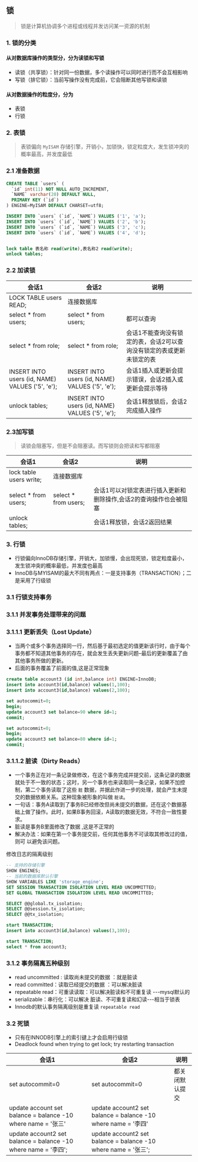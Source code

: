 ## 锁

> 锁是计算机协调多个进程或线程并发访问某一资源的机制

### 1. 锁的分类

#### 从对数据库操作的类型分，分为读锁和写锁

* 读锁（共享锁）：针对同一份数据，多个读操作可以同时进行而不会互相影响
* 写锁（排它锁）：当前写操作没有完成前，它会阻断其他写锁和读锁

#### 从对数据操作的粒度分，分为

* 表锁
* 行锁

### 2. 表锁

> 表锁偏向 `MyISAM` 存储引擎，开销小，加锁快，锁定粒度大，发生锁冲突的概率最高，并发度最低

### 2.1 准备数据

```sql
CREATE TABLE `users` (
  `id` int(11) NOT NULL AUTO_INCREMENT,
  `NAME` varchar(20) DEFAULT NULL,
  PRIMARY KEY (`id`)
) ENGINE=MyISAM DEFAULT CHARSET=utf8;

INSERT INTO `users` (`id`, `NAME`) VALUES ('1', 'a');
INSERT INTO `users` (`id`, `NAME`) VALUES ('2', 'b');
INSERT INTO `users` (`id`, `NAME`) VALUES ('3', 'c');
INSERT INTO `users` (`id`, `NAME`) VALUES ('4', 'd');


lock table 表名称 read(write),表名称2 read(write);
unlock tables;
```

### 2.2 加读锁

 会话1	|会话2	|说明 
 ---- | ---- | ---- 
LOCK TABLE users READ;	| 连接数据库	| 
select * from users; |	select * from users; |	都可以查询
select * from role;	| select * from role;	| 会话1不能查询没有锁定的表，会话2可以查询没有锁定的表或更新未锁定的表
INSERT INTO users (id, NAME) VALUES ('5', 'e'); |	INSERT INTO users (id, NAME) VALUES ('5', 'e'); |	会话1插入或更新会提示错误，会话2插入或更新会提示等待
unlock tables; |	INSERT INTO users (id, NAME) VALUES ('5', 'e');	|会话1释放锁后，会话2完成插入操作

### 2.3加写锁

> 读锁会阻塞写，但是不会阻塞读。而写锁则会把读和写都阻塞

会话1	| 会话2	| 说明
----| ----| ----
lock table users write; |	连接数据库	|
select * from users;	| select * from users; |	会话1可以对锁定表进行插入更新和删除操作,会话2的查询操作也会被阻塞
unlock tables; |	 | 会话1释放锁，会话2返回结果

### 3. 行锁

* 行锁偏向InnoDB存储引擎，开销大，加锁慢，会出现死锁，锁定粒度最小，发生锁冲突的概率最低，并发度也最高
* InnoDB与MYISAM的最大不同有两点：一是支持事务（TRANSACTION）；二是采用了行级锁

### 3.1 行锁支持事务

### 3.1.1 并发事务处理带来的问题

### 3.1.1.1 更新丢失（Lost Update）

* 当两个或多个事务选择同一行，然后基于最初选定的值更新该行时，由于每个事务都不知道其他事务的存在，就会发生丢失更新问题–最后的更新覆盖了由其他事务所做的更新。
* 后面的事务覆盖了前面的值,这是正常现象

```sql
create table account3 (id int,balance int) ENGINE=InnoDB;
insert into account3(id,balance) values(1,100);
insert into account3(id,balance) values(2,100);
```

```sql
set autocommit=0;
begin;
update account3 set balance=90 where id=1;
commit;
```

```sql
set autocommit=0;
begin;
update account3 set balance=80 where id=1;
commit;
```

### 3.1.1.2 脏读（Dirty Reads）

* 一个事务正在对一条记录做修改，在这个事务完成并提交前，这条记录的数据就处于不一致的状态；这时，另一个事务也来读取同一条记录，如果不加控制，第二个事务读取了这些 `脏` 数据，并据此作进一步的处理，就会产生未提交的数据依赖关系。这种现象被形象的叫做 `脏读`。
* 一句话：事务A读取到了事务B已经修改但尚未提交的数据，还在这个数据基础上做了操作。此时，如果B事务回滚，A读取的数据无效，不符合一致性要求。
* 脏读是事务B里面修改了数据 ,这是不正常的
* 解决办法：如果在第一个事务提交前，任何其他事务不可读取其修改过的值，则可 以避免该问题。

修改日志的隔离级别

```sql
-- 支持的存储引擎
SHOW ENGINES;
-- 当前的数据库默认引擎
SHOW VARIABLES LIKE 'storage_engine';
SET SESSION TRANSACTION ISOLATION LEVEL READ UNCOMMITTED;
SET GLOBAL TRANSACTION ISOLATION LEVEL READ UNCOMMITTED;

SELECT @@global.tx_isolation;
SELECT @@session.tx_isolation;
SELECT @@tx_isolation;
```

```sql
start TRANSACTION;
insert into account3(id,balance) values(3,100);
```

```sql
start TRANSACTION;
select * from account3;
```

### 3.1.2 事务隔离五种级别

* read uncommitted : 读取尚未提交的数据 ：就是脏读
* read committed：读取已经提交的数据 ：可以解决脏读
* repeatable read：可重读读取：可以解决脏读和不可重复读 ---mysql默认的
* serializable：串行化：可以解决 脏读、不可重复读和幻读---相当于锁表
* Innodb的默认事务隔离级别是重复读 `repeatable read`

### 3.2 死锁

* 只有在INNODB引擎上的索引键上才会启用行级锁
* Deadlock found when trying to get lock; try restarting transaction

会话1 |	会话2	| 说明
 ---- | ---- | ----
set autocommit=0 |	set autocommit=0 |	都关闭默认提交
update account set balance = balance -10 where name = '张三' |	update account2 set balance = balance -10 where name = '李四'	| |
update account2 set balance = balance -10 where name = '李四'; | update account2 set balance = balance -10 where name = '张三'; | |
